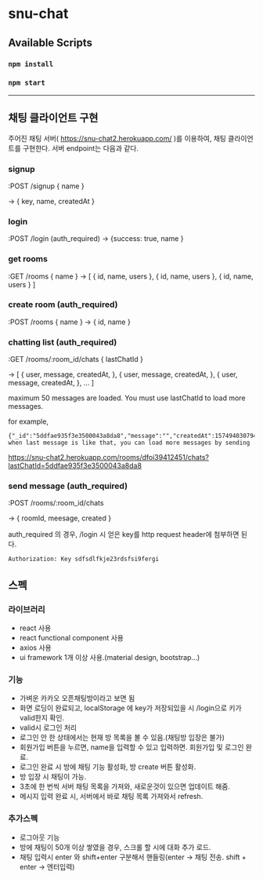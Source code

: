 # snu-chat

## Available Scripts
### `npm install`
### `npm start`

***
## 채팅 클라이언트 구현
주어진 채팅 서버( https://snu-chat2.herokuapp.com/ )를 이용하여, 채팅 클라이언트를 구현한다. 서버 endpoint는 다음과 같다.

### signup
:POST /signup { name }

-> { key, name, createdAt }

### login
:POST /login (auth_required) -> {success: true, name }

### get rooms
:GET /rooms { name } -> [ { id, name, users }, { id, name, users }, { id, name, users } ]

### create room (auth_required)
:POST /rooms { name } -> { id, name }

### chatting list (auth_required)
:GET /rooms/:room_id/chats { lastChatId }

-> [ { user, message, createdAt, }, { user, message, createdAt, }, { user, message, createdAt, }, ... ]

maximum 50 messages are loaded. You must use lastChatId to load more messages.

for example,
```
{"_id":"5ddfae935f3e3500043a8da8","message":"","createdAt":1574940307945,"userName":"hihihihiihi"}
when last message is like that, you can load more messages by sending
```
https://snu-chat2.herokuapp.com/rooms/dfoi39412451/chats?lastChatId=5ddfae935f3e3500043a8da8

### send message (auth_required)
:POST /rooms/:room_id/chats

-> { roomId, meesage, created }

auth_required 의 경우, /login 시 얻은 key를 http request header에 첨부하면 된다.
```
Authorization: Key sdfsdlfkje23rdsfsi9fergi
```

## 스펙
### 라이브러리
* react 사용
* react functional component 사용
* axios 사용
* ui framework 1개 이상 사용.(material design, bootstrap...)

### 기능
* 가벼운 카카오 오픈채팅방이라고 보면 됨
* 화면 로딩이 완료되고, localStorage 에 key가 저장되있을 시 /login으로 키가 valid한지 확인.
* valid시 로그인 처리
* 로그인 안 한 상태에서는 현재 방 목록을 볼 수 있음.(채팅방 입장은 불가)
* 회원가입 버튼을 누르면, name을 입력할 수 있고 입력하면. 회원가입 및 로그인 완료.
* 로그인 완료 시 방에 채팅 기능 활성화, 방 create 버튼 활성화.
* 방 입장 시 채팅이 가능.
* 3초에 한 번씩 서버 채팅 목록을 가져와, 새로운것이 있으면 업데이트 해줌.
* 메시지 입력 완료 시, 서버에서 바로 채팅 목록 가져와서 refresh.

### 추가스펙
* 로그아웃 기능
* 방에 채팅이 50개 이상 쌓였을 경우, 스크롤 할 시에 대화 추가 로드.
* 채팅 입력시 enter 와 shift+enter 구분해서 핸들링(enter -> 채팅 전송. shift + enter -> 엔터입력)

